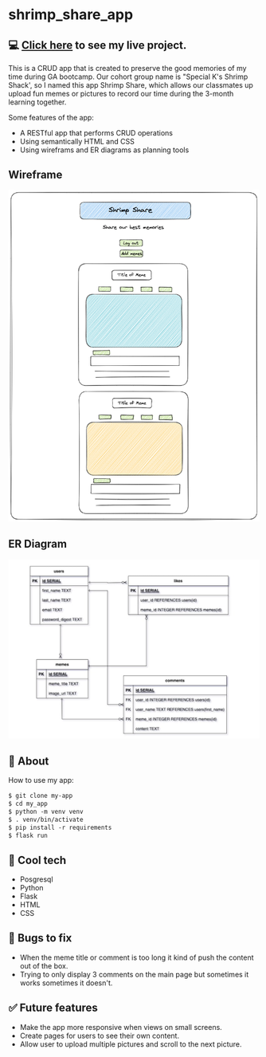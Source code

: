 # shrimp_share_app
## 💻 [Click here](https://shrimp-share-app.onrender.com/) to see my live project.


This is a CRUD app that is created to preserve the good memories of my time during GA bootcamp. Our cohort group name is "Special K's Shrimp Shack', so I named this app Shrimp Share, which allows our classmates up upload fun memes or pictures to record our time during the 3-month learning together. 

Some features of the app:
- A RESTful app that performs CRUD operations
- Using semantically HTML and CSS
- Using wireframs and ER diagrams as planning tools

## Wireframe
![wireframe](static/images/wireframe.png)

## ER Diagram
![ERD](static/images/shrimp_share_app_data_model.png)


## 📄 About
How to use my app:
```
$ git clone my-app
$ cd my_app
$ python -m venv venv
$ . venv/bin/activate
$ pip install -r requirements
$ flask run
```

## 🚀 Cool tech
- Posgresql
- Python
- Flask
- HTML
- CSS

## :bug: Bugs to fix
- When the meme title or comment is too long it kind of push the content out of the box.
- Trying to only display 3 comments on the main page but sometimes it works sometimes it doesn't.

## ✅ Future features
- Make the app more responsive when views on small screens.
- Create pages for users to see their own content.
- Allow user to upload multiple pictures and scroll to the next picture.

